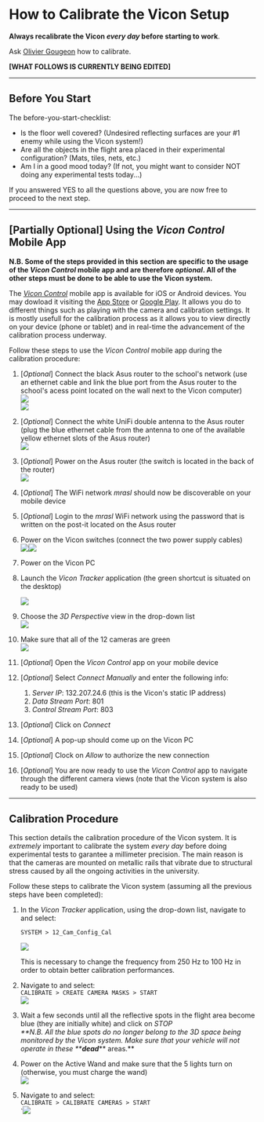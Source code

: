 # How to Calibrate the Vicon Setup

**Always recalibrate the Vicon **_**every day**_** before starting to work**.

Ask [Olivier Gougeon](mailto:olivier.gougeon@polymtl.ca) how to calibrate.

**\[WHAT FOLLOWS IS CURRENTLY BEING EDITED\]**

---

## Before You Start

The before-you-start-checklist:

* Is the floor well covered? \(Undesired reflecting surfaces are your \#1 enemy while using the Vicon system!\)
* Are all the objects in the flight area placed in their experimental configuration? \(Mats, tiles, nets, etc.\)
* Am I in a good mood today? \(If not, you might want to consider NOT doing any experimental tests today...\)

If you answered YES to all the questions above, you are now free to proceed to the next step.

---

## \[Partially Optional\] Using the _Vicon Control_ Mobile App

**N.B. Some of the steps provided in this section are specific to the usage of the **_**Vicon Control**_** mobile app and are therefore **_**optional**_**. All of the other steps must be done to be able to use the Vicon system.**

The [_Vicon Control_](https://www.vicon.com/products/software/vicon-control) mobile app is available for iOS or Android devices. You may dowload it visiting the [App Store](https://itunes.apple.com/ca/app/vicon-control/id969977655) or [Google Play](https://play.google.com/store/apps/details?id=com.vicon.control). It allows you do to different things such as playing with the camera and calibration settings. It is mostly usefull for the calibration process as it allows you to view directly on your device \(phone or tablet\) and in real-time the advancement of the calibration process underway.

Follow these steps to use the _Vicon Control_ mobile app during the calibration procedure:

1. \[_Optional_\] Connect the black Asus router to the school's network \(use an ethernet cable and link the blue port from the Asus router to the school's acess point located on the wall next to the Vicon computer\)  
   ![](/assets/asus_router_front.jpg)  
   ![](/assets/wall_access_point.jpg)

2. \[_Optional_\] Connect the white UniFi double antenna to the Asus router \(plug the blue ethernet cable from the antenna to one of the available yellow ethernet slots of the Asus router\)  
   ![](/assets/unifi_antenna.jpg)

3. \[_Optional_\] Power on the Asus router \(the switch is located in the back of the router\)  
   ![](/assets/asus_router_back.jpg)

4. \[_Optional_\] The WiFi network _mrasl_ should now be discoverable on your mobile device

5. \[_Optional_\] Login to the _mrasl_ WiFi network using the password that is written on the post-it located on the Asus router

6. Power on the Vicon switches \(connect the two power supply cables\)  
   ![](/assets/poe_switches_front.jpg)![](/assets/poe_switches_back.jpg)

7. Power on the Vicon PC

8. Launch the _Vicon Tracker_ application \(the green shortcut is situated on the desktop\)

   ![](/assets/vicon_shortcut.PNG)

9. Choose the _3D Perspective_ view in the drop-down list  
   ![](/assets/vicon_tracker_3D_perspective.png)

10. Make sure that all of the 12 cameras are green  
    ![](/assets/vicon_tracker_full.png)

11. \[_Optional_\] Open the _Vicon Control_ app on your mobile device

12. \[_Optional_\] Select _Connect Manually_ and enter the following info:  
    1. _Server IP_: 132.207.24.6 \(this is the Vicon's static IP address\)  
    2. _Data Stream Port_: 801  
    3. _Control Stream Port_: 803

13. \[_Optional_\] Click on _Connect_

14. \[_Optional_\] A pop-up should come up on the Vicon PC

15. \[_Optional_\] Clock on _Allow_ to authorize the new connection

16. \[_Optional_\] You are now ready to use the _Vicon Control_ app to navigate through the different camera views \(note that the Vicon system is also ready to be used\)

---

## Calibration Procedure

This section details the calibration procedure of the Vicon system. It is _extremely_ important to calibrate the system _every day_ before doing experimental tests to garantee a millimeter precision. The main reason is that the cameras are mounted on metallic rails that vibrate due to structural stress caused by all the ongoing activities in the university.

Follow these steps to calibrate the Vicon system \(assuming all the previous steps have been completed\):

1. In the _Vicon Tracker_ application, using the drop-down list, navigate to and select:

   ```
   SYSTEM > 12_Cam_Config_Cal
   ```

   ![](/assets/vicon_tracker_100_hz.PNG)

   This is necessary to change the frequency from 250 Hz to 100 Hz in order to obtain better calibration performances.

2. Navigate to and select:  
   `CALIBRATE > CREATE CAMERA MASKS > START`  
   ![](/assets/vicon_tracker_calibration_mask.PNG)

3. Wait a few seconds until all the reflective spots in the flight area become blue \(they are initially white\) and click on _STOP          
   _**N.B. All the blue spots do no longer belong to the 3D space being monitored by the Vicon system. Make sure that your vehicle will not operate in these **_**dead**_** areas.**

4. Power on the Active Wand and make sure that the 5 lights turn on \(otherwise, you must charge the wand\)  
   ![](/assets/vicon_active_wand.jpg)

5. Navigate to and select:  
   `CALIBRATE > CALIBRATE CAMERAS > START`  
   \`![](/assets/vicon_tracker_calibration_calibrate.PNG)



